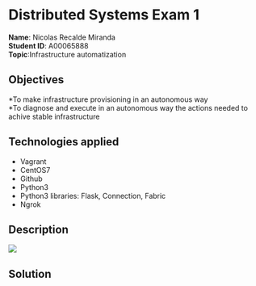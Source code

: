 # Distributed Systems Exam 1  
**Name**: Nicolas Recalde Miranda  
**Student ID**: A00065888  
**Topic**:Infrastructure automatization  

## Objectives  
*To make infrastructure provisioning in an autonomous way  
*To diagnose and execute in an autonomous way the actions needed to achive stable infrastructure  

## Technologies applied  
* Vagrant
* CentOS7
* Github
* Python3
* Python3 libraries: Flask, Connection, Fabric
* Ngrok  


## Description
![][1]

## Solution  


[1]: images/01_diagrama_despliegue.png
